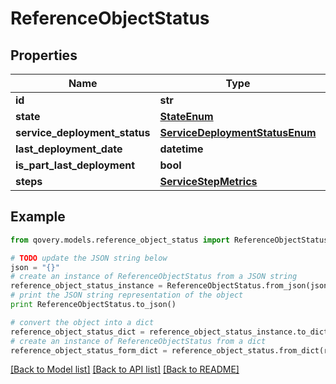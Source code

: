 # ReferenceObjectStatus


## Properties

Name | Type | Description | Notes
------------ | ------------- | ------------- | -------------
**id** | **str** |  | 
**state** | [**StateEnum**](StateEnum.md) |  | 
**service_deployment_status** | [**ServiceDeploymentStatusEnum**](ServiceDeploymentStatusEnum.md) |  | 
**last_deployment_date** | **datetime** |  | [optional] 
**is_part_last_deployment** | **bool** |  | [optional] 
**steps** | [**ServiceStepMetrics**](ServiceStepMetrics.md) |  | [optional] 

## Example

```python
from qovery.models.reference_object_status import ReferenceObjectStatus

# TODO update the JSON string below
json = "{}"
# create an instance of ReferenceObjectStatus from a JSON string
reference_object_status_instance = ReferenceObjectStatus.from_json(json)
# print the JSON string representation of the object
print ReferenceObjectStatus.to_json()

# convert the object into a dict
reference_object_status_dict = reference_object_status_instance.to_dict()
# create an instance of ReferenceObjectStatus from a dict
reference_object_status_form_dict = reference_object_status.from_dict(reference_object_status_dict)
```
[[Back to Model list]](../README.md#documentation-for-models) [[Back to API list]](../README.md#documentation-for-api-endpoints) [[Back to README]](../README.md)


